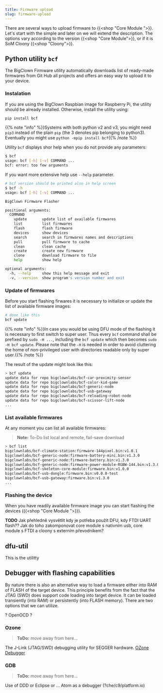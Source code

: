 ```yaml
---
title: Firmware upload
slug: firmware-upload
---
```


There are several ways to upload firmware to {{<shop "Core Module ">}}. Let's start with the simple and later on we will extend the description. The options vary according to the version {{<shop "Core Module">}}, or if it is SoM Cloony {{<shop "Cloony">}}.

## Python utility `bcf`

The BigClown Firmware utility automatically downloads list of ready-made firmwares from Git Hub all projects and offers an easy way to upload it to your device.

### Instalation

If you are using the BigClown Raspbian image for Raspberry Pi, the utility should be already installed. Otherwise, install the utility using:

```bash
pip install bcf
```

{{% note "info" %}}Systems with both python v2 and v3, you might need `pip3` instead of the plain `pip` (the 3 denotes pip belonging to python3). Eventually you might use `python -mpip install bcf`{{% /note %}}

Utility `bcf` displays shor help when you do not provide any parameters:

```bash
$ bcf
usage: bcf [-h] [-v] COMMAND ...
bcf: error: too few arguments
```

If you want more extensive help use `--help` parameter.

```bash
# bcf version should be printed also in help screen
$ bcf -h
usage: bcf [-h] [-v] COMMAND ...

BigClown Firmware Flasher

positional arguments:
  COMMAND
    update       update list of available firmwares
    list         list firmwares
    flash        flash firmware
    devices      show devices
    search       search in firmwares names and descriptions
    pull         pull firmware to cache
    clean        clean cache
    create       create new firmware
    clone        download firmware to file
    help         show help

optional arguments:
  -h, --help     show this help message and exit
  -v, --version  show program's version number and exit
```

### Update of firmwares

Before you start flashing firwares it is necessary to initialize or update the list of available firmware images:

```bash
# done like this
bcf update
```

{{% note "info" %}}In case you would be using DFU mode of the flashing it is necessary to first switch to super user. Thus every `bcf` command shall be prefixed by `sudo -H ...`, including the `bcf update` which then becomes `sudo -H bcf update`. Please note that the `-H` is needed in order to avoid cluttering the home of non-privileged user with directories readable only by super user.{{% /note %}}

The result of the update might look like this:

```bash
> bcf update
update data for repo bigclownlabs/bcf-car-proximity-sensor
update data for repo bigclownlabs/bcf-color-kid-game
update data for repo bigclownlabs/bcf-generic-node
update data for repo bigclownlabs/bcf-usb-gateway
update data for repo bigclownlabs/bcf-reloading-robot-node
update data for repo bigclownlabs/bcf-scissor-lift-node
...
```

### List available firmwares

At any moment you can list all available firmwares:

> **Note:** To-Do list local and remote, fail-save download

```bash
> bcf list
bigclownlabs/bcf-climate-station:firmware-144pixel.bin:v1.0.1
bigclownlabs/bcf-generic-node:firmware-battery-mini.bin:v1.3.0
bigclownlabs/bcf-generic-node:firmware-battery.bin:v1.3.0
bigclownlabs/bcf-generic-node:firmware-power-module-RGBW-144.bin:v1.3.0
bigclownlabs/bcf-skeleton-core-module:firmware.bin:v1.0.0
bigclownlabs/bcf-usb-dongle:firmware.bin:v0.0.0-test
bigclownlabs/bcf-usb-gateway:firmware.bin:v1.3.0
...
```

### Flashing the device

When you have readily available firmware image you can start flashing the devices ({{<shop "Core Module ">}}).

**TODO** Jak přehledně vysvětlit kdy je potřeba použít DFU, kdy FTDI UART flash?? Jak do toho zakomponovat core module s nativním usb, core module s FTDI a cloony s externím převodníkem?

## dfu-util

This is the utilitty

## Debugger with flashing capabilities

By nature there is also an alternative way to load a firmware either into RAM of FLASH of the target device. This principle benefits from the fact that the JTAG (SWD) does support code loading into target device. It can be loaded transiently (into RAM) or persistently (into FLASH memory). There are two options that we can utilize.

? OpenOCD ?

### Ozone

> **ToDo:** move away from here...

The J-Link (JTAG/SWD) debugging utility for SEGGER hardware.
[OZone Debugger](https://www.segger.com/products/development-tools/ozone-j-link-debugger/)

### GDB

> **ToDo:** move away from here...

Use of DDD or Eclipse or ... Atom as a debugger (?che/c9/platform.io)
